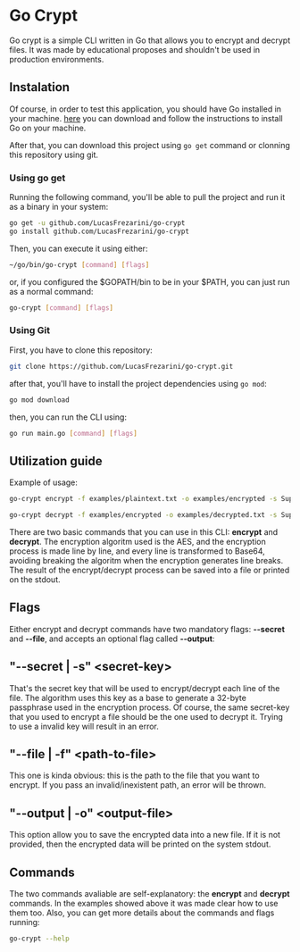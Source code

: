 # Go Crypt

Go crypt is a simple CLI written in Go that allows you to encrypt and decrypt files. It was made by educational proposes and shouldn't be used in production environments.

## Instalation

Of course, in order to test this application, you should have Go installed in your machine. [here](https://golang.org/dl/) you can download and follow the instructions to install Go on your machine.

After that, you can download this project using `go get` command or clonning this repository using git.

### Using go get

Running the following command, you'll be able to pull the project and run it as a binary in your system:

```sh
go get -u github.com/LucasFrezarini/go-crypt
go install github.com/LucasFrezarini/go-crypt
```

Then, you can execute it using either:

```sh
~/go/bin/go-crypt [command] [flags]
```

or, if you configured the $GOPATH/bin to be in your $PATH, you can just run as a normal command:

```sh
go-crypt [command] [flags]
```

### Using Git

First, you have to clone this repository:

```sh
git clone https://github.com/LucasFrezarini/go-crypt.git
```

after that, you'll have to install the project dependencies using `go mod`:

```sh
go mod download
```

then, you can run the CLI using:

```sh
go run main.go [command] [flags]
```

## Utilization guide

Example of usage:

```sh
go-crypt encrypt -f examples/plaintext.txt -o examples/encrypted -s SuperSecretKey
```

```sh
go-crypt decrypt -f examples/encrypted -o examples/decrypted.txt -s SuperSecretKey
```

There are two basic commands that you can use in this CLI: **encrypt** and **decrypt**. The encryption algoritm used is the AES, and the encryption process is made line by line, and every line is transformed to Base64, avoiding breaking the algoritm when the encryption generates line breaks. The result of the encrypt/decrypt process can be saved into a file or printed on the stdout.

## Flags

Either encrypt and decrypt commands have two mandatory flags: **--secret** and **--file**, and accepts an optional flag called **--output**:

## "--secret | -s" \<secret-key\>

That's the secret key that will be used to encrypt/decrypt each line of the file. The algorithm uses this key as a base to generate a 32-byte passphrase used in the encryption process. Of course, the same secret-key that you used to encrypt a file should be the one used to decrypt it. Trying to use a invalid key will result in an error.

## "--file | -f" \<path-to-file\>

This one is kinda obvious: this is the path to the file that you want to encrypt. If you pass an invalid/inexistent path, an error will be thrown.

## "--output | -o" \<output-file\>

This option allow you to save the encrypted data into a new file. If it is not provided, then the encrypted data will be printed on the system stdout.

## Commands

The two commands avaliable are self-explanatory: the **encrypt** and **decrypt** commands. In the examples showed above it was made clear how to use them too. Also, you can get more details about the commands and flags running:

```sh
go-crypt --help
```




